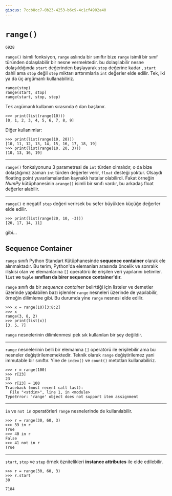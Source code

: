 ```yaml
---
giscus: 7ccb8cc7-0b23-4253-b6c9-4c1cf4902a40
---
```


# `range()`

`6928`

`range()` isimli fonksiyon, `range` aslında bir sınıftır bize `range` isimli
bir sınıf türünden dolaşılabilir bir nesne vermektedir. bu dolaşılabilir nesne
dolaşıldığında `start` değerinden başlayarak `stop` değerine kadar , `start`
dahil ama `stop` değil `step` miktarı arttırımlarla `int` değerler elde edilir.
Tek, iki ya da üç argümanlı kullanabiliriz.

```text
range(stop)
range(start, stop)
range(start, stop, step)
```

Tek argümanlı kullanım sırasında `0` dan başlanır.

```text
>>> print(list(range(10)))
[0, 1, 2, 3, 4, 5, 6, 7, 8, 9]
```

Diğer kullanımlar:

```text
>>> print(list(range(10, 20)))
[10, 11, 12, 13, 14, 15, 16, 17, 18, 19]
>>> print(list(range(10, 20, 3)))
[10, 13, 16, 19]
```

---

`range()` fonksiyonunu 3 parametresi de `int` türden olmalıdır, o da bize
dolaştığımız zaman `int` türden değerler verir, `float` desteği yoktur.
Olsaydı floating point yuvarlamalardan kaynaklı hatalar olabilirdi.
Fakat örneğin *NumPy* kütüphanesinin `arange()` isimli bir sınıfı vardır,
bu arkadaş float değerler alabilir.

---

`range()` e negatif `step` değeri verirsek bu sefer büyükten küçüğe değerler
elde edilir.

```text
>>> print(list(range(20, 10, -3)))
[20, 17, 14, 11]
```

gibi...

## Sequence Container

`range` sınıfı Python Standart Kütüphanesinde **sequence container** olarak ele
alınmaktadır. Bu terim, Python'da elemanları arasında öncelik ve sonralık
ilişkisi olan ve elemanlarına `[]` operatörü ile erişilen veri yapılarını
betimler. **`list` ve `tuple` sınıfları da birer sequence container'dır.**

`range` sınıfı da bir *sequence container* belirttiği için listeler ve demetler
üzerinde yapılabilen bazı işlemler `range` nesneleri üzerinde de yapılabilir,
örneğin dilimleme gibi. Bu durumda yine `range` nesnesi elde edilir.

```text
>>> x = range(10)[3:8:2]
>>> x
range(3, 8, 2)
>>> print(list(x))
[3, 5, 7]
```

`range` nesnelerinin dilimlenmesi pek sık kullanılan bir şey değildir.

---

`range` nesnelerinin belli bir elemanına `[]` operatörü ile erişilebilir ama bu
nesneler değiştirilememektedir. Teknik olarak `range` değiştirilemez yani
immutable bir sınıftır. Yine de `index()` ve `count()` metotları kullanabiliriz.

```text
>>> r = range(100)
>>> r[23]
23
>>> r[23] = 100
Traceback (most recent call last):
  File "<stdin>", line 1, in <module>
TypeError: 'range' object does not support item assignment
```

---

`in` ve `not in` operatörleri `range` nesnelerinde de kullanılabilir.

```text
>>> r = range(30, 60, 3)
>>> 39 in r
True
>>> 40 in r
False
>>> 41 not in r
True
```

---

`start`, `stop` ve `step` örnek öznitelikleri **instance attributes** ile elde
edilebilir.

```text
>>> r = range(30, 60, 3)
>>> r.start
30
```

`7184`
